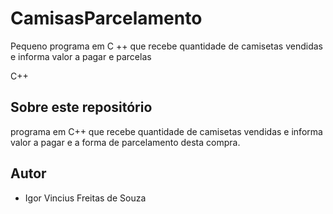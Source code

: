 
# CamisasParcelamento
Pequeno programa em C ++ que recebe quantidade de camisetas vendidas  e informa valor a pagar e parcelas


C++
## Sobre este repositório

programa em C++ que recebe quantidade de camisetas vendidas e informa valor a pagar e a forma de parcelamento desta compra.

## Autor

* Igor Vincius Freitas de Souza
